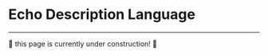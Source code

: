 # Echo Description Language

---

:construction: this page is currently under construction! :construction: